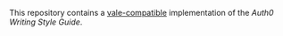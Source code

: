 This repository contains a [vale-compatible](https://github.com/errata-ai/vale) implementation of the *Auth0 Writing Style Guide*.

